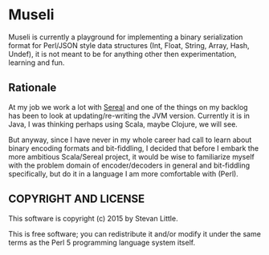 # Museli

Museli is currently a playground for implementing a binary 
serialization format for Perl/JSON style data structures 
(Int, Float, String, Array, Hash, Undef), it is not meant
to be for anything other then experimentation, learning 
and fun.

## Rationale

At my job we work a lot with [Sereal](https://metacpan.org/pod/Sereal) 
and one of the things on my backlog has been to look at 
updating/re-writing the JVM version. Currently it is in 
Java, I was thinking perhaps using Scala, maybe Clojure, 
we will see. 

But anyway, since I have never in my whole career had call 
to learn about binary encoding formats and bit-fiddling, I 
decided that before I embark the more ambitious Scala/Sereal 
project, it would be wise to familiarize myself with the 
problem domain of encoder/decoders in general and bit-fiddling
specifically, but do it in a language I am more comfortable 
with (Perl). 

## COPYRIGHT AND LICENSE

This software is copyright (c) 2015 by Stevan Little.

This is free software; you can redistribute it and/or modify it under
the same terms as the Perl 5 programming language system itself.